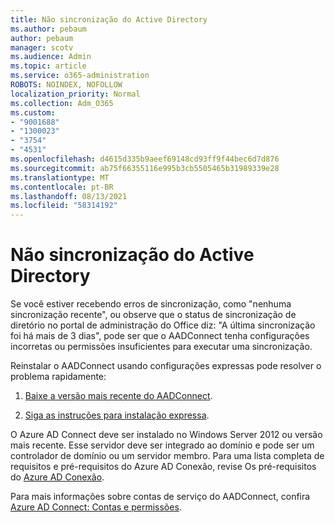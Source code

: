 ```yaml
---
title: Não sincronização do Active Directory
ms.author: pebaum
author: pebaum
manager: scotv
ms.audience: Admin
ms.topic: article
ms.service: o365-administration
ROBOTS: NOINDEX, NOFOLLOW
localization_priority: Normal
ms.collection: Adm_O365
ms.custom:
- "9001688"
- "1300023"
- "3754"
- "4531"
ms.openlocfilehash: d4615d335b9aeef69148cd93ff9f44bec6d7d876
ms.sourcegitcommit: ab75f66355116e995b3cb5505465b31989339e28
ms.translationtype: MT
ms.contentlocale: pt-BR
ms.lasthandoff: 08/13/2021
ms.locfileid: "58314192"
---
```

# <a name="active-directory-not-syncing"></a>Não sincronização do Active Directory

Se você estiver recebendo erros de sincronização, como "nenhuma sincronização recente", ou observe que o status de sincronização de diretório no portal de administração do Office diz: "A última sincronização foi há mais de 3 dias", pode ser que o AADConnect tenha configurações incorretas ou permissões insuficientes para executar uma sincronização.  

Reinstalar o AADConnect usando configurações expressas pode resolver o problema rapidamente:

1. [Baixe a versão mais recente do AADConnect](https://go.microsoft.com/fwlink/?LinkId=615771).

2. [Siga as instruções para instalação expressa](https://docs.microsoft.com/azure/active-directory/hybrid/how-to-connect-install-express).

O Azure AD Connect deve ser instalado no Windows Server 2012 ou versão mais recente. Esse servidor deve ser integrado ao domínio e pode ser um controlador de domínio ou um servidor membro. Para uma lista completa de requisitos e pré-requisitos do Azure AD Conexão, revise Os pré-requisitos do [Azure AD Conexão](https://docs.microsoft.com/azure/active-directory/hybrid/how-to-connect-install-prerequisites).

Para mais informações sobre contas de serviço do AADConnect, confira [Azure AD Connect: Contas e permissões](https://docs.microsoft.com/azure/active-directory/hybrid/reference-connect-accounts-permissions).
